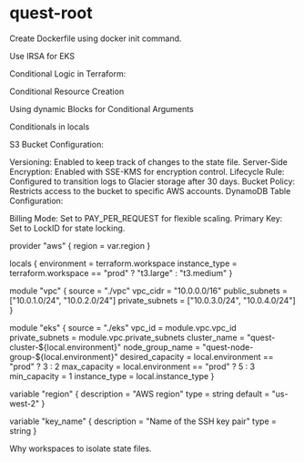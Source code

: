 # quest-root

Create Dockerfile using docker init command.

Use IRSA for EKS


 Conditional Logic in Terraform:

 Conditional Resource Creation

 Using dynamic Blocks for Conditional Arguments

 Conditionals in locals


 S3 Bucket Configuration:

Versioning: Enabled to keep track of changes to the state file.
Server-Side Encryption: Enabled with SSE-KMS for encryption control.
Lifecycle Rule: Configured to transition logs to Glacier storage after 30 days.
Bucket Policy: Restricts access to the bucket to specific AWS accounts.
DynamoDB Table Configuration:

Billing Mode: Set to PAY_PER_REQUEST for flexible scaling.
Primary Key: Set to LockID for state locking.


provider "aws" {
  region = var.region
}

locals {
  environment = terraform.workspace
  instance_type = terraform.workspace == "prod" ? "t3.large" : "t3.medium"
}

module "vpc" {
  source = "./vpc"
  vpc_cidr = "10.0.0.0/16"
  public_subnets = ["10.0.1.0/24", "10.0.2.0/24"]
  private_subnets = ["10.0.3.0/24", "10.0.4.0/24"]
}

module "eks" {
  source = "./eks"
  vpc_id = module.vpc.vpc_id
  private_subnets = module.vpc.private_subnets
  cluster_name = "quest-cluster-${local.environment}"
  node_group_name = "quest-node-group-${local.environment}"
  desired_capacity = local.environment == "prod" ? 3 : 2
  max_capacity = local.environment == "prod" ? 5 : 3
  min_capacity = 1
  instance_type = local.instance_type
}


variable "region" {
  description = "AWS region"
  type        = string
  default     = "us-west-2"
}

variable "key_name" {
  description = "Name of the SSH key pair"
  type        = string
}


Why workspaces to isolate state files.